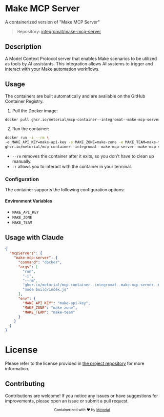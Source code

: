 
# Make MCP Server

A containerized version of "Make MCP Server"

> Repository: [integromat/make-mcp-server](https://github.com/integromat/make-mcp-server)

## Description

A Model Context Protocol server that enables Make scenarios to be utilized as tools by AI assistants. This integration allows AI systems to trigger and interact with your Make automation workflows.


## Usage

The containers are built automatically and are available on the GitHub Container Registry.

1. Pull the Docker image:

```bash
docker pull ghcr.io/metorial/mcp-container--integromat--make-mcp-server--make-mcp-server
```

2. Run the container:

```bash
docker run -i --rm \ 
-e MAKE_API_KEY=make-api-key -e MAKE_ZONE=make-zone -e MAKE_TEAM=make-team \
ghcr.io/metorial/mcp-container--integromat--make-mcp-server--make-mcp-server  "node build/index.js"
```

- `--rm` removes the container after it exits, so you don't have to clean up manually.
- `-i` allows you to interact with the container in your terminal.



### Configuration

The container supports the following configuration options:




#### Environment Variables

- `MAKE_API_KEY`
- `MAKE_ZONE`
- `MAKE_TEAM`




## Usage with Claude

```json
{
  "mcpServers": {
    "make-mcp-server": {
      "command": "docker",
      "args": [
        "run",
        "-i",
        "--rm",
        "ghcr.io/metorial/mcp-container--integromat--make-mcp-server--make-mcp-server",
        "node build/index.js"
      ],
      "env": {
        "MAKE_API_KEY": "make-api-key",
        "MAKE_ZONE": "make-zone",
        "MAKE_TEAM": "make-team"
      }
    }
  }
}
```

# License

Please refer to the license provided in [the project repository](https://github.com/integromat/make-mcp-server) for more information.

## Contributing

Contributions are welcome! If you notice any issues or have suggestions for improvements, please open an issue or submit a pull request.

<div align="center">
  <sub>Containerized with ❤️ by <a href="https://metorial.com">Metorial</a></sub>
</div>
  